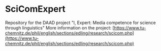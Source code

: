 # SciComExpert
Repository for the DAAD project "I, Expert: Media competence for science through linguistics"
More information on the project: [https://www.tu-chemnitz.de/phil/english/sections/edling/research/scicom.php](https://www.tu-chemnitz.de/phil/english/sections/edling/research/scicom.php)